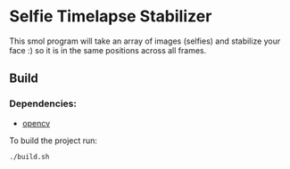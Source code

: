 # Selfie Timelapse Stabilizer

This smol program will take an array of images (selfies) and stabilize your face :) so it is in the same positions across all frames.

## Build

### Dependencies:
- [opencv](https://github.com/opencv/opencv)

To build the project run:
```console
./build.sh
```
